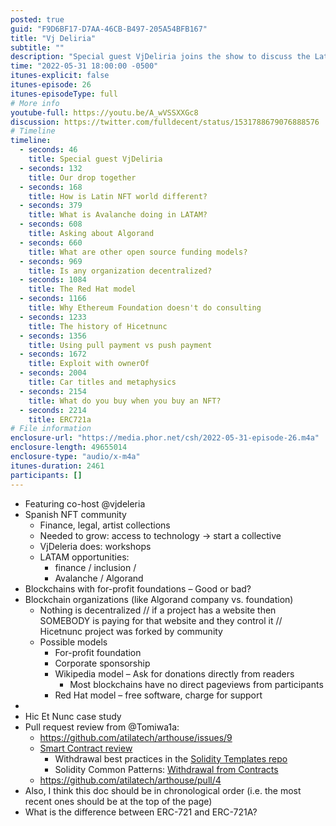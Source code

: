 ```yaml
---
posted: true
guid: "F9D6BF17-D7AA-46CB-B497-205A54BFB167"
title: "Vj Deliria"
subtitle: ""
description: "Special guest VjDeliria joins the show to discuss the Latin American NFT community, Avalanche and Algorand's impact in the region, and different funding models for open source projects."
time: "2022-05-31 18:00:00 -0500"
itunes-explicit: false
itunes-episode: 26
itunes-episodeType: full
# More info
youtube-full: https://youtu.be/A_wVSSXXGc8
discussion: https://twitter.com/fulldecent/status/1531788679076888576
# Timeline
timeline:
  - seconds: 46
    title: Special guest VjDeliria
  - seconds: 132
    title: Our drop together
  - seconds: 168
    title: How is Latin NFT world different?
  - seconds: 379
    title: What is Avalanche doing in LATAM?
  - seconds: 608
    title: Asking about Algorand
  - seconds: 660
    title: What are other open source funding models?
  - seconds: 969
    title: Is any organization decentralized?
  - seconds: 1084
    title: The Red Hat model
  - seconds: 1166
    title: Why Ethereum Foundation doesn't do consulting
  - seconds: 1233
    title: The history of Hicetnunc
  - seconds: 1356
    title: Using pull payment vs push payment
  - seconds: 1672
    title: Exploit with ownerOf
  - seconds: 2004
    title: Car titles and metaphysics
  - seconds: 2154
    title: What do you buy when you buy an NFT?
  - seconds: 2214
    title: ERC721a
# File information
enclosure-url: "https://media.phor.net/csh/2022-05-31-episode-26.m4a"
enclosure-length: 49655014
enclosure-type: "audio/x-m4a"
itunes-duration: 2461
participants: []
---
```

<!--end of quick notes-->

- Featuring co-host @vjdeleria
- Spanish NFT community
  - Finance, legal, artist collections
  - Needed to grow: access to technology -> start a collective
  - VjDeleria does: workshops
  - LATAM opportunities:
    - finance / inclusion / 
    - Avalanche / Algorand
- Blockchains with for-profit foundations – Good or bad?
- Blockchain organizations (like Algorand company vs. foundation)
  - Nothing is decentralized // if a project has a website then SOMEBODY is paying for that website and they control it // Hicetnunc project was forked by community
  - Possible models
    - For-profit foundation
    - Corporate sponsorship
    - Wikipedia model – Ask for donations directly from readers
      - Most blockchains have no direct pageviews from participants
    - Red Hat model – free software, charge for support
- 
- Hic Et Nunc case study
- Pull request review from @Tomiwa1a:
  - https://github.com/atilatech/arthouse/issues/9
  - [Smart Contract review](https://github.com/atilatech/arthouse/blob/6bee14f231cd220ef9bace823d9830795f7af81d/contracts/Market.sol#L130-L156)
    - Withdrawal best practices in the [Solidity Templates repo](https://github.com/fulldecent/solidity-template/blob/main/contracts/Utilities/Withdrawable.sol)
    - Solidity Common Patterns: [Withdrawal from Contracts](https://docs.soliditylang.org/en/v0.8.14/common-patterns.html?highlight=withdrawal#withdrawal-from-contracts)
  - https://github.com/atilatech/arthouse/pull/4
- Also, I think this doc should be in chronological order (i.e. the most recent ones should be at the top of the page)
- What is the difference between ERC-721 and ERC-721A?